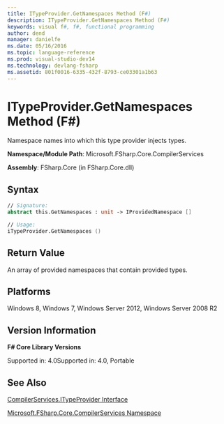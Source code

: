 ```yaml
---
title: ITypeProvider.GetNamespaces Method (F#)
description: ITypeProvider.GetNamespaces Method (F#)
keywords: visual f#, f#, functional programming
author: dend
manager: danielfe
ms.date: 05/16/2016
ms.topic: language-reference
ms.prod: visual-studio-dev14
ms.technology: devlang-fsharp
ms.assetid: 801f0016-6335-432f-8793-ce03301a1b63 
---
```


# ITypeProvider.GetNamespaces Method (F#)

Namespace names into which this type provider injects types.

**Namespace/Module Path**: Microsoft.FSharp.Core.CompilerServices

**Assembly**: FSharp.Core (in FSharp.Core.dll)


## Syntax

```fsharp
// Signature:
abstract this.GetNamespaces : unit -> IProvidedNamespace []

// Usage:
iTypeProvider.GetNamespaces ()
```

## Return Value
An array of provided namespaces that contain provided types.

## Platforms
Windows 8, Windows 7, Windows Server 2012, Windows Server 2008 R2


## Version Information
**F# Core Library Versions**

Supported in: 4.0Supported in: 4.0, Portable

## See Also
[CompilerServices.ITypeProvider Interface](CompilerServices.ITypeProvider-Interface-%5BFSharp%5D.md)

[Microsoft.FSharp.Core.CompilerServices Namespace](Microsoft.FSharp.Core.CompilerServices-Namespace-%5BFSharp%5D.md)